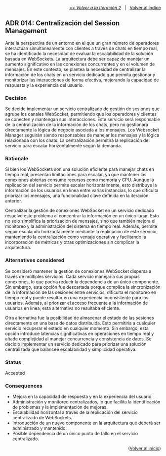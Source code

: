 <a name="top"></a>

<p align="right">
  <a href="https://github.com/ramaaorella/final_disenio/blob/main/add-process/design-iterations/iteration-2.md"><i><< Volver a la Iteración 2</i></a>
  &nbsp;&nbsp;|&nbsp;&nbsp;
  <a href="https://github.com/ramaaorella/final_disenio#proceso-add-e-iteraciones"> Volver al índice</a> 
</p>

## ADR 014: Centralización del Session Management

Ante la perspectiva de un entorno en el que un gran número de operadores interactúan simultáneamente con clientes a través de chats en tiempo real, se ha identificado la necesidad de evaluar la escalabilidad de la solución basada en WebSockets. La arquitectura debe ser capaz de manejar un aumento significativo en las conexiones concurrentes y en el volumen de mensajes. En este contexto, se plantea la necesidad de centralizar la información de los chats en un servicio dedicado que permita gestionar y monitorizar las interacciones de forma efectiva, mejorando la capacidad de respuesta y la experiencia del usuario.

### Decision

Se decide implementar un servicio centralizado de gestión de sesiones que agrupe los canales WebSocket, permitiendo que los operadores y clientes se conecten y mantengan sus interacciones. Este servicio será responsable de la centralización de la información de los chats, pero no gestionará directamente la lógica de negocio asociada a los mensajes. Los Websocket Manager seguirán siendo responsables de manejar los mensajes y la lógica relacionada con los chats. La centralización permitirá la replicación del servicio para escalar horizontalmente según la demanda.

### Rationale

Si bien los WebSockets son una solución eficiente para manejar chats en tiempo real, presentan limitaciones para escalar, ya que mantener las conexiones abiertas consume recursos como memoria y CPU. Aunque la replicación del servicio permite escalar horizontalmente, esto distribuye la información de los usuarios en línea entre varias instancias, lo que dificulta priorizar los mensajes, una funcionalidad clave definida en la iteración anterior.

Centralizar la gestión de conexiones WebSocket en un servicio dedicado resuelve este problema al concentrar la información en un único lugar. Esto no solo simplifica la priorización de mensajes, sino que también mejora el monitoreo y la administración del sistema en tiempo real. Además, permite seguir escalando horizontalmente mediante la replicación de este servicio, manteniendo la centralización como ventaja operativa y facilitando la incorporación de métricas y otras optimizaciones sin complicar la arquitectura.

### Alternatives considered

Se consideró mantener la gestión de conexiones WebSocket dispersa a través de múltiples servicios. Cada servicio manejaría sus propias conexiones, lo que podría reducir la dependencia de un único componente. Sin embargo, esta opción fue descartada porque complica la sincronización de la información de las sesiones entre servicios, dificulta el monitoreo en tiempo real y puede resultar en una experiencia inconsistente para los usuarios. Además, al priorizar el acceso frecuente a la información de usuarios en línea, esta alternativa no resultaba eficiente.

Otra alternativa fue la posibilidad de almacenar el estado de las sesiones directamente en una base de datos distribuida. Esto permitiría a cualquier servicio recuperar el estado en cualquier momento. Sin embargo, esta opción introduce latencias significativas en operaciones en tiempo real y añade complejidad al manejar concurrencia y consistencia de datos. Se decidió implementar un servicio dedicado para priorizar una solución centralizada que balancee escalabilidad y simplicidad operativa.

### Status

Accepted

### Consequences

- Mejora en la capacidad de respuesta y en la experiencia del usuario.
- Administración y monitoreo centralizados, lo que facilita la identificación de problemas y la implementación de mejoras.
- Escalabilidad horizontal a través de la replicación del servicio centralizado de WebSockets.
- Introducción de un nuevo componente en la arquitectura que deberá ser administrado y mantenido.
- Posible dependencia de un único punto de fallo en el servicio centralizado.

<p align="right">(<a href="#top">Volver al inicio</a>)</p>

